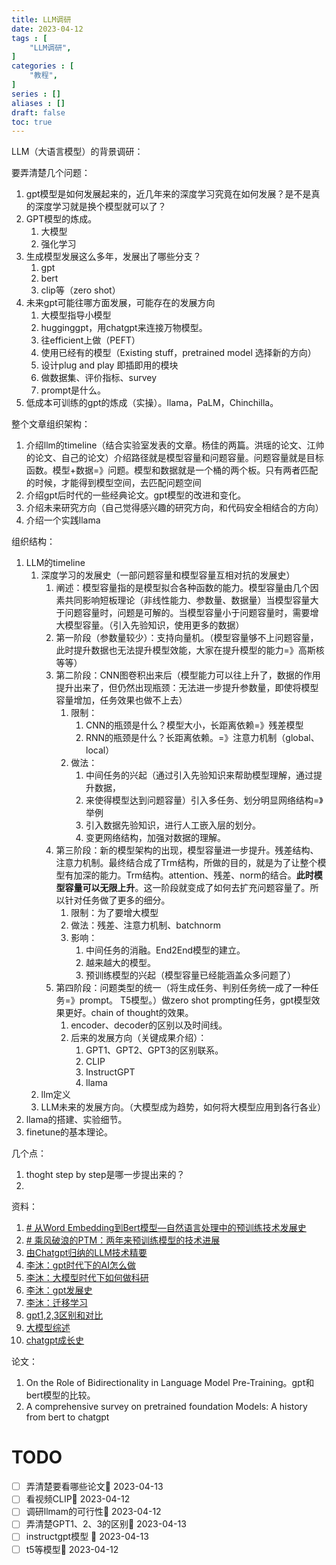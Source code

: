 ```yaml
---
title: LLM调研
date: 2023-04-12
tags : [
	"LLM调研",
]
categories : [
	"教程",
]
series : []
aliases : []
draft: false
toc: true
---
```

LLM（大语言模型）的背景调研：


要弄清楚几个问题：
1. gpt模型是如何发展起来的，近几年来的深度学习究竟在如何发展？是不是真的深度学习就是换个模型就可以了？
2. GPT模型的炼成。
	1. 大模型
	2. 强化学习
4. 生成模型发展这么多年，发展出了哪些分支？
	1. gpt
	2. bert
	3. clip等（zero shot）
5. 未来gpt可能往哪方面发展，可能存在的发展方向
	1. 大模型指导小模型
	2. hugginggpt，用chatgpt来连接万物模型。
	3. 往efficient上做（PEFT）
	4. 使用已经有的模型（Existing stuff，pretrained model 选择新的方向）
	5. 设计plug and play 即插即用的模块
	6. 做数据集、评价指标、survey
	7. prompt是什么。
6. 低成本可训练的gpt的炼成（实操）。llama，PaLM，Chinchilla。

整个文章组织架构：
1. 介绍llm的timeline（结合实验室发表的文章。杨佳的两篇。洪瑶的论文、江帅的论文、自己的论文）介绍路径就是模型容量和问题容量。问题容量就是目标函数。模型+数据=》问题。模型和数据就是一个桶的两个板。只有两者匹配的时候，才能得到模型空间，去匹配问题空间
2. 介绍gpt后时代的一些经典论文。gpt模型的改进和变化。
3. 介绍未来研究方向（自己觉得感兴趣的研究方向，和代码安全相结合的方向）
4. 介绍一个实践llama


组织结构：
1. LLM的timeline
	1. 深度学习的发展史（一部问题容量和模型容量互相对抗的发展史）
		1. 阐述：模型容量指的是模型拟合各种函数的能力。模型容量由几个因素共同影响短板理论（非线性能力、参数量、数据量）当模型容量大于问题容量时，问题是可解的。当模型容量小于问题容量时，需要增大模型容量。（引入先验知识，使用更多的数据）
		3. 第一阶段（参数量较少）：支持向量机。（模型容量够不上问题容量，此时提升数据也无法提升模型效能，大家在提升模型的能力=》高斯核等等）
		4. 第二阶段：CNN图卷积出来后（模型能力可以往上升了，数据的作用提升出来了，但仍然出现瓶颈：无法进一步提升参数量，即使将模型容量增加，任务效果也做不上去）
			1. 限制：
				1. CNN的瓶颈是什么？模型大小，长距离依赖=》残差模型
				2. RNN的瓶颈是什么？长距离依赖。=》注意力机制（global、local）
			2. 做法：
				1. 中间任务的兴起（通过引入先验知识来帮助模型理解，通过提升数据，
				2. 来使得模型达到问题容量）引入多任务、划分明显网络结构=》举例
				3. 引入数据先验知识，进行人工嵌入层的划分。
				4. 变更网络结构，加强对数据的理解。
		5. 第三阶段：新的模型架构的出现，模型容量进一步提升。残差结构、注意力机制。最终结合成了Trm结构，所做的目的，就是为了让整个模型有加深的能力。Trm结构。attention、残差、norm的结合。**此时模型容量可以无限上升**。这一阶段就变成了如何去扩充问题容量了。所以针对任务做了更多的细分。
			1. 限制：为了要增大模型
			2. 做法：残差、注意力机制、batchnorm
			3. 影响：
				1. 中间任务的消融。End2End模型的建立。
				2. 越来越大的模型。
				3. 预训练模型的兴起（模型容量已经能涵盖众多问题了）
		6. 第四阶段：问题类型的统一（将生成任务、判别任务统一成了一种任务=》prompt。 T5模型。）做zero shot prompting任务，gpt模型效果更好。chain of thought的效果。
			1. encoder、decoder的区别以及时间线。
			2. 后来的发展方向（关键成果介绍）：
				1. GPT1、GPT2、GPT3的区别联系。
				2. CLIP
				3. InstructGPT
				4. llama
	2. llm定义
	3. LLM未来的发展方向。（大模型成为趋势，如何将大模型应用到各行各业）
3. llama的搭建、实验细节。
4. finetune的基本理论。

几个点：
1. thoght step by step是哪一步提出来的？
2. 


资料：
1. [# 从Word Embedding到Bert模型—自然语言处理中的预训练技术发展史](https://zhuanlan.zhihu.com/p/49271699)
2. [# 乘风破浪的PTM：两年来预训练模型的技术进展](https://zhuanlan.zhihu.com/p/254821426)
3. [由Chatgpt归纳的LLM技术精要](https://mp.weixin.qq.com/s/gR9YsYjFVhViuANWFw59fg)
4. [李沐：gpt时代下的AI怎么做](https://www.bilibili.com/video/BV1fg4y1s7qv/)
5. [李沐：大模型时代下如何做科研](https://www.bilibili.com/video/BV1oX4y1d7X6/)
6. [李沐：gpt发展史](https://www.bilibili.com/video/BV1AF411b7xQ/)
7. [李沐：迁移学习](https://www.bilibili.com/video/BV1bq4y1y7tg/)
8. [gpt1,2,3区别和对比](https://zhuanlan.zhihu.com/p/350017443)
9. [大模型综述](https://mp.weixin.qq.com/s/7HRr55Md2Wl6EHQMGioumw)
10. [chatgpt成长史](https://mp.weixin.qq.com/s/qiNzCQFieIkZFzox8F-FBw)

论文：
1. On the Role of Bidirectionality in Language Model Pre-Training。gpt和bert模型的比较。
2. A comprehensive survey on pretrained foundation Models: A history from bert to chatgpt

# TODO
- [ ] 弄清楚要看哪些论文🛫 2023-04-13 
- [ ] 看视频CLIP🛫 2023-04-12 
- [ ] 调研llmam的可行性🛫 2023-04-12 
- [ ] 弄清楚GPT1、2、3的区别🛫 2023-04-13 
- [ ] instructgpt模型 🛫 2023-04-13 
- [ ] t5等模型🛫 2023-04-12 